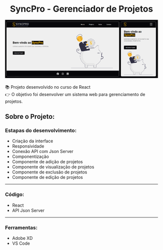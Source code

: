 <h1 align="center">SyncPro - Gerenciador de Projetos</h1>

<div align="center">
 <img src="https://github.com/LucasCr95/SyncPro/blob/main/syncpro/src/img/syncpro_screen.png" target="_blank">
</div>
<br>
📚 Projeto desenvolvido no curso de React
<br>
👉 O objetivo foi desenvolver um sistema web para gerenciamento de projetos.
<h2>Sobre o Projeto:</h2>

<h3>Estapas do desenvolvimento:</h3>

- Criação da interface
- Responsividade
- Conexão API com Json Server
- Componentização
- Componente de adição de projetos
- Componente de visualização de projetos
- Componente de exclusão de projetos
- Componente de edição de projetos

<hr>
<h3>Código:</h3>

- React
- API Json Server
  
<hr>
<h3>Ferramentas:</h3>

- Adobe XD
- VS Code

